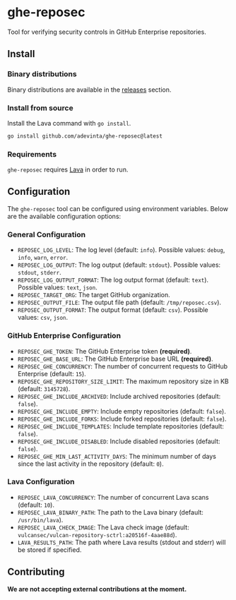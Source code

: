 # ghe-reposec
Tool for verifying security controls in GitHub Enterprise repositories.

## Install

### Binary distributions

Binary distributions are available in the [releases] section.

### Install from source

Install the Lava command with `go install`.

```sh
go install github.com/adevinta/ghe-reposec@latest
```

### Requirements

`ghe-reposec` requires [Lava] in order to run.

## Configuration

The `ghe-reposec` tool can be configured using environment variables. Below are the available configuration options:

### General Configuration

- `REPOSEC_LOG_LEVEL`: The log level (default: `info`). Possible values: `debug`, `info`, `warn`, `error`.
- `REPOSEC_LOG_OUTPUT`: The log output (default: `stdout`). Possible values: `stdout`, `stderr`.
- `REPOSEC_LOG_OUTPUT_FORMAT`: The log output format (default: `text`). Possible values: `text`, `json`.
- `REPOSEC_TARGET_ORG`: The target GitHub organization.
- `REPOSEC_OUTPUT_FILE`: The output file path (default: `/tmp/reposec.csv`).
- `REPOSEC_OUTPUT_FORMAT`: The output format (default: `csv`). Possible values: `csv`, `json`.

### GitHub Enterprise Configuration

- `REPOSEC_GHE_TOKEN`: The GitHub Enterprise token **(required)**.
- `REPOSEC_GHE_BASE_URL`: The GitHub Enterprise base URL **(required)**.
- `REPOSEC_GHE_CONCURRENCY`: The number of concurrent requests to GitHub Enterprise (default: `15`).
- `REPOSEC_GHE_REPOSITORY_SIZE_LIMIT`: The maximum repository size in KB (default: `3145728`).
- `REPOSEC_GHE_INCLUDE_ARCHIVED`: Include archived repositories (default: `false`).
- `REPOSEC_GHE_INCLUDE_EMPTY`: Include empty repositories (default: `false`).
- `REPOSEC_GHE_INCLUDE_FORKS`: Include forked repositories (default: `false`).
- `REPOSEC_GHE_INCLUDE_TEMPLATES`: Include template repositories (default: `false`).
- `REPOSEC_GHE_INCLUDE_DISABLED`: Include disabled repositories (default: `false`).
- `REPOSEC_GHE_MIN_LAST_ACTIVITY_DAYS`: The minimum number of days since the last activity in the repository (default: `0`).

### Lava Configuration

- `REPOSEC_LAVA_CONCURRENCY`: The number of concurrent Lava scans (default: `10`).
- `REPOSEC_LAVA_BINARY_PATH`: The path to the Lava binary (default: `/usr/bin/lava`).
- `REPOSEC_LAVA_CHECK_IMAGE`: The Lava check image (default: `vulcansec/vulcan-repository-sctrl:a20516f-4aae88d`).
- `LAVA_RESULTS_PATH`: The path where Lava results (stdout and stderr) will be stored if specified.


## Contributing

**We are not accepting external contributions at the moment.**

[Lava]: https://github.com/adevinta/lava
[releases]: https://github.com/adevinta/ghe-reposec/releases
